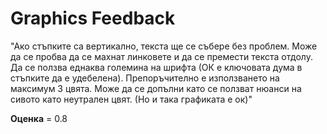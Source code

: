 
# Graphics Feedback #
"Ако стъпките са вертикално, текста ще се събере без проблем.
Може да се пробва да се махнат линковете и да се премести текста отдолу.
Да се ползва еднаква големина на шрифта (ОК е ключовата дума в стъпките да е удебелена).
Препоръчително е използването на максимум 3 цвята. Може да се допълни като се ползват нюанси на сивото като неутрален цвят. (Но и така графиката е ок)"

**Оценка** = 0.8
